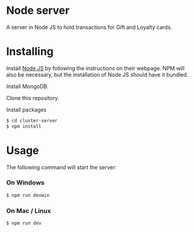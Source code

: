 # Node server

A server in Node JS to hold transactions for Gift and Loyalty cards.

# Installing

Install [Node JS](https://nodejs.org) by following the instructions on their webpage. NPM will also be necessary, but the installation of Node JS should have it bundled. 

Install MongoDB.

Clone this repository.

Install packages

```sh
$ cd cluster-server
$ npm install
```

# Usage

The following command will start the server:

### On Windows

```sh
$ npm run devwin
```

### On Mac / Linux

```sh
$ npm run dev
```
